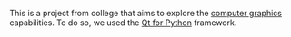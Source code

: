 This is a project from college that aims to explore the [computer graphics](https://en.wikipedia.org/wiki/Computer_graphics) capabilities. To do so, we used the [Qt for Python](https://wiki.qt.io/Qt_for_Python) framework.